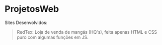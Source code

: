 # ProjetosWeb
Sites Desenvolvidos: 

> RedTex: Loja de venda de mangás (HQ's), feita apenas HTML e CSS puro com algumas funções em JS.
